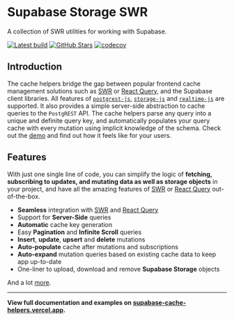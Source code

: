 # Supabase Storage SWR

A collection of SWR utilities for working with Supabase.

<a href="https://github.com/psteinroe/supabase-cache-helpers/actions/workflows/ci.yml"><img src="https://github.com/psteinroe/supabase-cache-helpers/actions/workflows/ci.yml/badge.svg?branch=main" alt="Latest build" target="\_parent"></a>
<a href="https://github.com/psteinroe/supabase-cache-helpers"><img src="https://img.shields.io/github/stars/psteinroe/supabase-cache-helpers.svg?style=social&amp;label=Star" alt="GitHub Stars" target="\_parent"></a>
[![codecov](https://codecov.io/gh/psteinroe/supabase-cache-helpers/branch/main/graph/badge.svg?token=SPMWSVBRGX)](https://codecov.io/gh/psteinroe/supabase-cache-helpers)
## Introduction

The cache helpers bridge the gap between popular frontend cache management solutions such as [SWR](https://swr.vercel.app) or [React Query](https://tanstack.com/query/latest), and the Supabase client libraries. All features of [`postgrest-js`](https://github.com/supabase/postgrest-js), [`storage-js`](https://github.com/supabase/storage-js) and [`realtime-js`](https://github.com/supabase/realtime-js) are supported. It also provides a simple server-side abstraction to cache queries to the `PostgREST` API. The cache helpers parse any query into a unique and definite query key, and automatically populates your query cache with every mutation using implicit knowledge of the schema. Check out the [demo](https://supabase-cache-helpers-swr.vercel.app) and find out how it feels like for your users.

## Features

With just one single line of code, you can simplify the logic of **fetching, subscribing to updates, and mutating data as well as storage objects** in your project, and have all the amazing features of [SWR](https://swr.vercel.app) or [React Query](https://tanstack.com/query/latest) out-of-the-box.

- **Seamless** integration with [SWR](https://swr.vercel.app) and [React Query](https://tanstack.com/query/latest)
- Support for **Server-Side** queries
- **Automatic** cache key generation
- Easy **Pagination** and **Infinite Scroll** queries
- **Insert**, **update**, **upsert** and **delete** mutations
- **Auto-populate** cache after mutations and subscriptions
- **Auto-expand** mutation queries based on existing cache data to keep app up-to-date
- One-liner to upload, download and remove **Supabase Storage** objects

And a lot [more](https://supabase-cache-helpers.vercel.app).

---

**View full documentation and examples on [supabase-cache-helpers.vercel.app](https://supabase-cache-helpers.vercel.app).**




